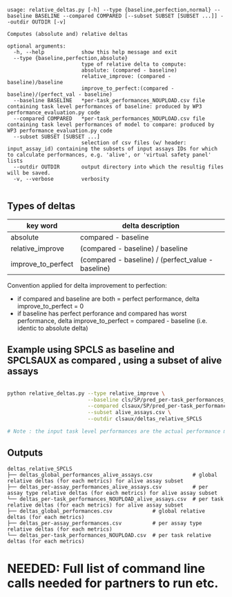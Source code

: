 ```
usage: relative_deltas.py [-h] --type {baseline,perfection,normal} --baseline BASELINE --compared COMPARED [--subset SUBSET [SUBSET ...]] --outdir OUTDIR [-v]

Computes (absolute and) relative deltas

optional arguments:
  -h, --help            show this help message and exit
  --type {baseline,perfection,absolute}
                        type of relative delta to compute:
                        absolute: (compared - baseline)
                        relative_improve: (compared - baseline)/baseline
                        improve_to_perfect:(compared - baseline)/(perfect_val - baseline)
  --baseline BASELINE   *per-task_performances_NOUPLOAD.csv file containing task level performances of baseline: produced by WP3 performance_evaluation.py code
  --compared COMPARED   *per-task_performances_NOUPLOAD.csv file containing task level performances of model to compare: produced by WP3 performance_evaluation.py code
  --subset SUBSET [SUBSET ...]
                        selection of csv files (w/ header: input_assay_id) containing the subsets of input assays IDs for which to calculate performances, e.g. 'alive', or 'virtual safety panel' lists
  --outdir OUTDIR       output directory into which the resultig files will be saved.
  -v, --verbose         verbosity


```
## Types of deltas

| key word | delta description |
|---|---|
| absolute | compared - baseline |
| relative_improve | (compared - baseline) / baseline  |
| improve_to_perfect | (compared - baseline) / (perfect_value - baseline)  | 

Convention applied for delta improvement to perfection: <br>
 - if compared and baseline are both = perfect performance, delta improve_to_perfect = 0
 - if baseline has perfect perforance and compared has worst performance, delta improve_to_perfect = compared - baseline (i.e. identic to absolute delta)

## Example using SPCLS as baseline and SPCLSAUX as compared , using a subset of alive assays

```bash

python relative_deltas.py --type relative_improve \
                          --baseline cls/SP/pred_per-task_performances_NOUPLOAD.csv \
                          --compared clsaux/SP/pred_per-task_performances_NOUPLOAD.csv \
                          --subset alive_assays.csv \
                          --outdir clsaux/deltas_relative_SPCLS 

# Note : the input task level performances are the actual performance metrics, not the deltas

```

## Outputs

```
deltas_relative_SPCLS
├── deltas_global_performances_alive_assays.csv             # global relative deltas (for each metrics) for alive assay subset
├── deltas_per-assay_performances_alive_assays.csv          # per assay type relative deltas (for each metrics) for alive assay subset
└── deltas_per-task_performances_NOUPLOAD_alive_assays.csv  # per task relative deltas (for each metrics) for alive assay subset
├── deltas_global_performances.csv             # global relative deltas (for each metrics)
├── deltas_per-assay_performances.csv          # per assay type relative deltas (for each metrics)
└── deltas_per-task_performances_NOUPLOAD.csv  # per task relative deltas (for each metrics)

```



# NEEDED: Full list of command line calls needed for partners to run etc. 
